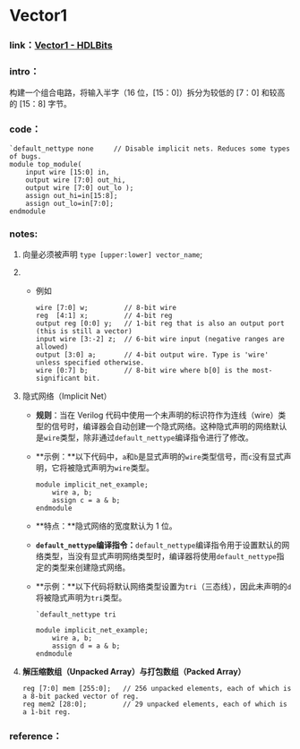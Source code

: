 # Vector1

### **link**：[Vector1 - HDLBits](https://hdlbits.01xz.net/wiki/Vector1)

### **intro**：

构建一个组合电路，将输入半字（16 位，[15：0]）拆分为较低的 [7：0] 和较高的 [15：8] 字节。                                                                                                                                                                                                                                                                                                                                                                                                                                                                                             

### **code**：                                                        

```
`default_nettype none     // Disable implicit nets. Reduces some types of bugs.
module top_module( 
    input wire [15:0] in,
    output wire [7:0] out_hi,
    output wire [7:0] out_lo );
    assign out_hi=in[15:8];
    assign out_lo=in[7:0];
endmodule

```

### notes:

1. 向量必须被声明 `type [upper:lower] vector_name`;

2. - 例如

     ```
     wire [7:0] w;         // 8-bit wire
     reg  [4:1] x;         // 4-bit reg
     output reg [0:0] y;   // 1-bit reg that is also an output port (this is still a vector)
     input wire [3:-2] z;  // 6-bit wire input (negative ranges are allowed)
     output [3:0] a;       // 4-bit output wire. Type is 'wire' unless specified otherwise.
     wire [0:7] b;         // 8-bit wire where b[0] is the most-significant bit.
     ```

3. 隐式网络（Implicit Net）

   - **规则**：当在 Verilog 代码中使用一个未声明的标识符作为连线（wire）类型的信号时，编译器会自动创建一个隐式网络。这种隐式声明的网络默认是`wire`类型，除非通过`default_nettype`编译指令进行了修改。

   - **示例：**以下代码中，`a`和`b`是显式声明的`wire`类型信号，而`c`没有显式声明，它将被隐式声明为`wire`类型。

     ```
     module implicit_net_example;
         wire a, b;
         assign c = a & b;
     endmodule
     ```

   - **特点：**隐式网络的宽度默认为 1 位。

   - **`default_nettype`编译指令：**`default_nettype`编译指令用于设置默认的网络类型，当没有显式声明网络类型时，编译器将使用`default_nettype`指定的类型来创建隐式网络。

   - **示例：**以下代码将默认网络类型设置为`tri`（三态线），因此未声明的`d`将被隐式声明为`tri`类型。

     ```
     `default_nettype tri
     
     module implicit_net_example;
         wire a, b;
         assign d = a & b;
     endmodule
     ```

4. **解压缩数组（Unpacked Array）与打包数组（Packed Array）**

   ```
   reg [7:0] mem [255:0];   // 256 unpacked elements, each of which is a 8-bit packed vector of reg.
   reg mem2 [28:0];         // 29 unpacked elements, each of which is a 1-bit reg.
   ```


### reference：

